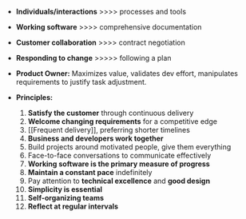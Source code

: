 - **Individuals/interactions** >>>> processes and tools
- **Working software** >>>> comprehensive documentation
- **Customer collaboration** >>>> contract negotiation
- **Responding to change** >>>>> following a plan
- **Product Owner:** Maximizes value, validates dev effort, manipulates requirements to justify task adjustment.

- **Principles:**
    1. **Satisfy the customer** through continuous delivery
    2. **Welcome changing requirements** for a competitive edge
    3. [[Frequent delivery]], preferring shorter timelines
    4. **Business and developers work together**
    5. Build projects around motivated people, give them everything
    6. Face-to-face conversations to communicate effectively
    7. **Working software is the primary measure of progress**
    8. **Maintain a constant pace** indefinitely
    9. Pay attention to **technical excellence** and **good design**
    10. **Simplicity is essential**
    11. **Self-organizing teams**
    12. **Reflect at regular intervals**